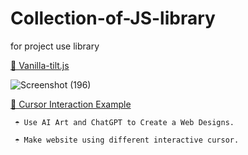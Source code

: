 # Collection-of-JS-library
for project use library

<p><a href="https://micku7zu.github.io/vanilla-tilt.js/">🍄 Vanilla-tilt.js</a></p>

 
![Screenshot (196)](https://user-images.githubusercontent.com/90051406/210486860-1c5a8e07-335e-47ae-a90d-e4e3f5f3d3c4.png)

<p><a href="https://www.heights.agency/">🍄 Cursor Interaction Example</a></p>

     
     ☂ Use AI Art and ChatGPT to Create a Web Designs.
     
     ☂ Make website using different interactive cursor.
